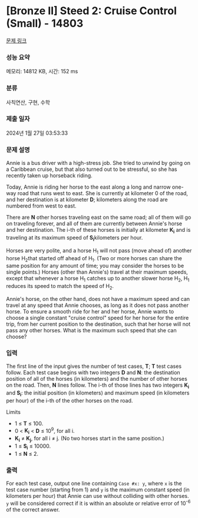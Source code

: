 # [Bronze II] Steed 2: Cruise Control (Small) - 14803 

[문제 링크](https://www.acmicpc.net/problem/14803) 

### 성능 요약

메모리: 14812 KB, 시간: 152 ms

### 분류

사칙연산, 구현, 수학

### 제출 일자

2024년 1월 27일 03:53:33

### 문제 설명

<p>Annie is a bus driver with a high-stress job. She tried to unwind by going on a Caribbean cruise, but that also turned out to be stressful, so she has recently taken up horseback riding.</p>

<p>Today, Annie is riding her horse to the east along a long and narrow one-way road that runs west to east. She is currently at kilometer 0 of the road, and her destination is at kilometer <strong>D</strong>; kilometers along the road are numbered from west to east.</p>

<p>There are <strong>N</strong> other horses traveling east on the same road; all of them will go on traveling forever, and all of them are currently between Annie's horse and her destination. The i-th of these horses is initially at kilometer <strong>K<sub>i</sub></strong> and is traveling at its maximum speed of <strong>S<sub>i</sub></strong>kilometers per hour.</p>

<p>Horses are very polite, and a horse H<sub>1</sub> will not pass (move ahead of) another horse H<sub>2</sub>that started off ahead of H<sub>1</sub>. (Two or more horses can share the same position for any amount of time; you may consider the horses to be single points.) Horses (other than Annie's) travel at their maximum speeds, except that whenever a horse H<sub>1</sub> catches up to another slower horse H<sub>2</sub>, H<sub>1</sub> reduces its speed to match the speed of H<sub>2</sub>.</p>

<p>Annie's horse, on the other hand, does not have a maximum speed and can travel at any speed that Annie chooses, as long as it does not pass another horse. To ensure a smooth ride for her and her horse, Annie wants to choose a single constant "cruise control" speed for her horse for the entire trip, from her current position to the destination, such that her horse will not pass any other horses. What is the maximum such speed that she can choose?</p>

### 입력 

 <p>The first line of the input gives the number of test cases, <strong>T</strong>; <strong>T</strong> test cases follow. Each test case begins with two integers <strong>D</strong> and <strong>N</strong>: the destination position of all of the horses (in kilometers) and the number of other horses on the road. Then, <strong>N</strong> lines follow. The i-th of those lines has two integers <strong>K<sub>i</sub></strong> and <strong>S<sub>i</sub></strong>: the initial position (in kilometers) and maximum speed (in kilometers per hour) of the i-th of the other horses on the road.</p>

<p>Limits</p>

<ul>
	<li>1 ≤ <strong>T</strong> ≤ 100.</li>
	<li>0 < <strong>K<sub>i</sub></strong> < <strong>D</strong> ≤ 10<sup>9</sup>, for all i.</li>
	<li><strong>K<sub>i</sub></strong> ≠ <strong>K<sub>j</sub></strong>, for all i ≠ j. (No two horses start in the same position.)</li>
	<li>1 ≤ <strong>S<sub>i</sub></strong> ≤ 10000.</li>
	<li>1 ≤ <strong>N</strong> ≤ 2.</li>
</ul>

### 출력 

 <p>For each test case, output one line containing <code>Case #x: y</code>, where <code>x</code> is the test case number (starting from 1) and <code>y</code> is the maximum constant speed (in kilometers per hour) that Annie can use without colliding with other horses. <code>y</code> will be considered correct if it is within an absolute or relative error of 10<sup>-6</sup> of the correct answer.</p>

